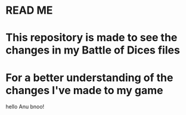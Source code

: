 # READ ME
# This repository is made to see the changes in my Battle of Dices files
# For a better understanding of the changes I've made to my game
hello Anu bnoo!
